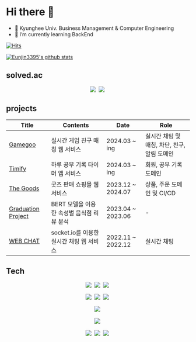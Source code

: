 # Hi there 👋

- 📘 Kyunghee Univ. Business Management & Computer Engineering
- 🌱 I’m currently learning BackEnd


<!--
**Eunjin3395/Eunjin3395** is a ✨ _special_ ✨ repository because its `README.md` (this file) appears on your GitHub profile.

Here are some ideas to get you started:

- 🔭 I’m currently working on ...

- 👯 I’m looking to collaborate on ...
- 🤔 I’m looking for help with ...
- 💬 Ask me about ...
- 😄 Pronouns: ...
- ⚡ Fun fact: ...
-->
[![Hits](https://hits.seeyoufarm.com/api/count/incr/badge.svg?url=https%3A%2F%2Fgithub.com%2FEunjin3395&count_bg=%236DB4D3&title_bg=%23555555&icon=&icon_color=%23E7E7E7&title=hits&edge_flat=false)](https://hits.seeyoufarm.com)

<a href="https://github.com/Eunjin3395/github-readme-stats"><img align="center" src="https://github-readme-stats.vercel.app/api?username=Eunjin3395&hide=stars&theme=dracula&hide_border=true&show_icons=true" alt="Eunjin3395's github stats" /></a>  

## solved.ac
<p align="center">
    <img src="http://mazassumnida.wtf/api/v2/generate_badge?boj=jennyeunjin"/></a>&nbsp
    <img src="http://mazandi.herokuapp.com/api?handle=jennyeunjin&theme=warm"/></a>&nbsp
</p>

## projects
|Title|Contents|Date|Role|
|------|---|---|---|
|[Gamegoo](https://github.com/Gamegoo-repo)|실시간 게임 친구 매칭 웹 서비스|2024.03 ~ ing|실시간 채팅 및 매칭, 차단, 친구, 알림 도메인|
|[Timify](https://github.com/Timify-repo)|하루 공부 기록 타이머 앱 서비스|2024.03 ~ ing|회원, 공부 기록 도메인|
|[The Goods](https://github.com/THEGOODs-repo)|굿즈 판매 쇼핑몰 웹 서비스|2023.12 ~ 2024.07|상품, 주문 도메인 및 CI/CD|
|[Graduation Project](https://github.com/Eunjin3395/graduation_project)|BERT 모델을 이용한 속성별 음식점 리뷰 분석|2023.04 ~ 2023.06| - |
|[WEB CHAT](https://github.com/Eunjin3395/OSS-Project-5)|socket.io를 이용한 실시간 채팅 웹 서비스|2022.11 ~ 2022.12|실시간 채팅|

## Tech
<p align="center">
    <img src="https://img.shields.io/badge/SpringBoot-6AAE3D?style=flat-square&logo=SpringBoot&logoColor=white"/></a>&nbsp
    <img src="https://img.shields.io/badge/Spring%20Data%20JPA-6AAE3D?style=flat-square&logo=&logoColor=white"/></a>&nbsp
    <img src="https://img.shields.io/badge/node.js-6DA55F?style=flat-square&logo=node.js&logoColor=white"/></a>&nbsp
</p>
<p align="center">
    <img src="https://img.shields.io/badge/java-%23ED8B00.svg?style=flat-square&logo=openjdk&logoColor=white"/></a>&nbsp
    <img src="https://img.shields.io/badge/python-3670A0?style=flat-square&logo=python&logoColor=ffdd54"/></a>&nbsp
    <img src="https://img.shields.io/badge/javascript-%23323330.svg?style=flat-square&logo=javascript&logoColor=%23F7DF1E"/></a>&nbsp
</p>
<p align="center">
    <img src="https://img.shields.io/badge/mysql-4479A1.svg?style=flat-square&logo=mysql&logoColor=white"/></a>&nbsp
</p>
<p align="center">
    <img src="https://img.shields.io/badge/Socket.io-black?style=flat-square&logo=socket.io&badgeColor=010101"/></a>&nbsp
</p>
<p align="center">
    <img src="https://img.shields.io/badge/AWS-%23FF9900.svg?style=flat-square&logo=amazon-aws&logoColor=white"/></a>&nbsp
    <img src="https://img.shields.io/badge/git-%23F05033.svg?style=flat-square&logo=git&logoColor=white"/></a>&nbsp
    <img src="https://img.shields.io/badge/github-%23121011.svg?style=flat-square&logo=github&logoColor=white"/></a>&nbsp
</p>

